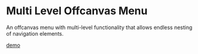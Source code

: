 # Multi Level Offcanvas Menu

An offcanvas menu with multi-level functionality that allows endless nesting of navigation elements.

[demo](http://tympanus.net/Development/MultiLevelPushMenu/)
